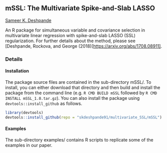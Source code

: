 ## mSSL: The Multivariate Spike-and-Slab LASSO

[Sameer K. Deshpande](http://people.csail.mit.edu/sameerd/)

An R package for simultaneous variable and covariance selection in multivariate linear regression with spike-and-slab LASSO (SSL) regularization.
For further details about the method, please see [Deshpande, Rockova, and George (2018)[https://arxiv.org/abs/1708.08911].


### Details

#### Installation

The package source files are contained in the sub-directory mSSL/.
To install, you can either download that directory and then build and install the package from the command line (e.g. `R CMD BUILD mSSL` followed by `R CMD INSTALL mSSL_1.0.tar.gz`).
You can also install the package using `devtools::install_github` as follows.

```r
library(devtools)
devtools::install_github(repo = "skdeshpande91/multivariate_SSL/mSSL")
```

#### Examples

The sub-directory examples/ contains R scripts to replicate some of the examples in our paper.

